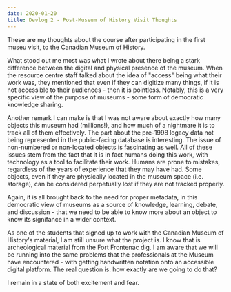 ```yaml
---
date: 2020-01-20
title: Devlog 2 - Post-Museum of History Visit Thoughts
---
```

These are my thoughts about the course after participating in the first museu visit, to the Canadian Museum of History.

What stood out me most was what I wrote about there being a stark difference between the digital and physical presence of the museum.
When the resource centre staff talked about the idea of "access" being what their work was, they mentioned that even if they can digitize
many things, if it is not accessible to their audiences - then it is pointless. Notably, this is a very specific view of the purpose
of museums - some form of democratic knowledge sharing.

Another remark I can make is that I was not aware about exactly how many objects this museum had (millions!), and how much of a nightmare 
it is to track all of them effectively. The part about the pre-1998 legacy data not being represented in the public-facing database is 
interesting. The issue of non-numbered or non-located objects is fascinating as well. All of these issues stem from the fact that it is in 
fact humans doing this work, with technology as a tool to facilitate their work. Humans are prone to mistakes, regardless of the years of
experience that they may have had. Some objects, even if they are physically located in the museum space (i.e. storage), can be
considered perpetually lost if they are not tracked properly. 

Again, it is all brought back to the need for proper metadata, in this democratic view of museums as a source of knowledge, learning,
debate, and discussion - that we need to be able to know more about an object to know its signifance in a wider context. 

As one of the students that signed up to work with the Canadian Museum of History's material, I am still unsure what the project is. I
know that is archeological material from the Fort Frontenac dig. I am aware that we will be running into the same problems that the
professionals at the Museum have encountered - with getting handwritten notation onto an accessible digital platform. The real question is:
how exactly are we going to do that?

I remain in a state of both excitement and fear.

